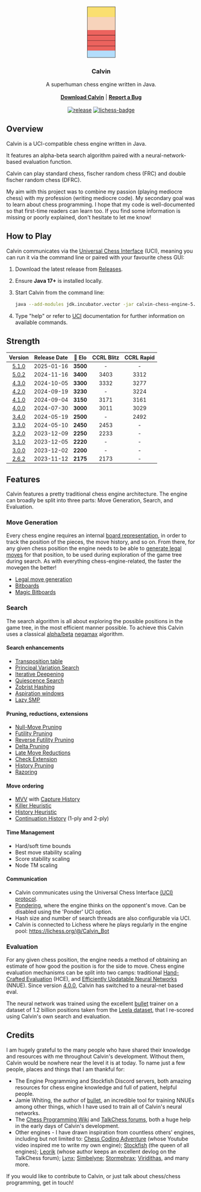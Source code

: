 <p align="center"><img src="src/main/resources/logo.png" width="75"></p>

<div align="center">

<h3>Calvin</h3>

A superhuman chess engine written in Java.
  <br>
 <br>
  <strong>[Download Calvin](https://github.com/kelseyde/calvin-chess-engine/releases)</strong> | <strong>[Report a Bug](https://github.com/kelseyde/calvin-chess-engine/issues)</strong>
  <br>
   <br>
    [![release][release-badge]][release-link]
[![lichess-badge]][lichess-link]


</div>

## Overview

Calvin is a UCI-compatible chess engine written in Java. 

It features an alpha-beta search algorithm paired with a neural-network-based evaluation function. 

Calvin can play standard chess, fischer random chess (FRC) and double fischer random chess (DFRC).

My aim with this project was to combine my passion (playing mediocre chess) with my profession (writing mediocre code). My secondary goal was to learn about chess programming. I hope that my code is well-documented so that first-time readers can learn too. If you find some information is missing or poorly explained, don't hesitate to let me know!

## How to Play 

Calvin communicates via the [Universal Chess Interface](https://www.chessprogramming.org/UCI) (UCI), meaning you can run it via the command line or paired with your favourite chess GUI:

1. Download the latest release from [Releases](https://github.com/kelseyde/calvin-chess-engine/releases).
2. Ensure **Java 17+** is installed locally.
3. Start Calvin from the command line:

   ```bash
   java --add-modules jdk.incubator.vector -jar calvin-chess-engine-5.1.0.jar
4. Type "help" or refer to [UCI](https://www.wbec-ridderkerk.nl/html/UCIProtocol.html) documentation for further information on available commands.

## Strength 

| Version | Release Date | 🎯 Elo  | CCRL Blitz | CCRL Rapid |
|:-------:|:------------:|:------:|:---------------:|:--------------:|
| [5.1.0](https://github.com/kelseyde/calvin-chess-engine/releases/tag/5.1.0) | 2025-01-16 | **3500** | -             | -              |
| [5.0.2](https://github.com/kelseyde/calvin-chess-engine/releases/tag/5.0.2) | 2024-11-16 | **3400** | 3403          | 3312           |
| [4.3.0](https://github.com/kelseyde/calvin-chess-engine/releases/tag/4.3.0) | 2024-10-05 | **3300** | 3332          | 3277           |
| [4.2.0](https://github.com/kelseyde/calvin-chess-engine/releases/tag/4.2.0) | 2024-09-19 | **3230** | -             | 3224           |
| [4.1.0](https://github.com/kelseyde/calvin-chess-engine/releases/tag/4.1.0) | 2024-09-04 | **3150** | 3171          | 3161           |
| [4.0.0](https://github.com/kelseyde/calvin-chess-engine/releases/tag/4.0.0) | 2024-07-30 | **3000** | 3011          | 3029           |
| [3.4.0](https://github.com/kelseyde/calvin-chess-engine/releases/tag/3.4.0) | 2024-05-19 | **2500** | -             | 2492           |
| [3.3.0](https://github.com/kelseyde/calvin-chess-engine/releases/tag/3.3.0) | 2024-05-10 | **2450** | 2453          | -              |
| [3.2.0](https://github.com/kelseyde/calvin-chess-engine/releases/tag/3.2.0) | 2023-12-09 | **2250** | 2233          | -              |
| [3.1.0](https://github.com/kelseyde/calvin-chess-engine/releases/tag/3.1.0) | 2023-12-05 | **2220** | -             | -              |
| [3.0.0](https://github.com/kelseyde/calvin-chess-engine/releases/tag/3.0.0) | 2023-12-02 | **2200** | -             | -              |
| [2.6.2](https://github.com/kelseyde/calvin-chess-engine/releases/tag/2.6.2) | 2023-11-12 | **2175** | 2173          | -              |

## Features

Calvin features a pretty traditional chess engine architecture. The engine can broadly be split into three parts: Move Generation, Search, and Evaluation.

### Move Generation

Every chess engine requires an internal [board representation](https://www.chessprogramming.org/Board_Representation), in order to track the position of the pieces, the move history, and so on. From there, for any given chess position the engine needs to be able to [generate legal moves](https://www.chessprogramming.org/Move_Generation) for that position, to be used during exploration of the game tree during search. As with everything chess-engine-related, the faster the movegen the better!

- [Legal move generation](https://www.chessprogramming.org/Move_Generation)
- [Bitboards](https://www.chessprogramming.org/Bitboards)
- [Magic Bitboards](https://www.chessprogramming.org/Magic_Bitboards)

### Search

The search algorithm is all about exploring the possible positions in the game tree, in the most efficient manner possible. To achieve this Calvin uses a classical [alpha/beta](https://www.chessprogramming.org/Alpha-Beta) [negamax](https://www.chessprogramming.org/Negamax) algorithm. 

#### Search enhancements

- [Transposition table](https://www.chessprogramming.org/Transposition_Table)
- [Principal Variation Search](https://www.chessprogramming.org/Principal_Variation_Search)
- [Iterative Deepening](https://www.chessprogramming.org/Iterative_Deepening)
- [Quiescence Search](https://www.chessprogramming.org/Quiescence_Search)
- [Zobrist Hashing](https://www.chessprogramming.org/Zobrist_Hashing)
- [Aspiration windows](https://www.chessprogramming.org/Aspiration_Windows)
- [Lazy SMP](https://www.chessprogramming.org/Lazy_SMP)

#### Pruning, reductions, extensions

- [Null-Move Pruning](https://www.chessprogramming.org/Null_Move_Pruning)
- [Futility Pruning](https://www.chessprogramming.org/Futility_Pruning)
- [Reverse Futility Pruning](https://www.chessprogramming.org/Reverse_Futility_Pruning)
- [Delta Pruning](https://www.chessprogramming.org/Delta_Pruning)
- [Late Move Reductions](https://www.chessprogramming.org/Late_Move_Reductions)
- [Check Extension](https://www.chessprogramming.org/Check_Extensions)
- [History Pruning](https://www.chessprogramming.org/History_Leaf_Pruning)
- [Razoring](https://www.chessprogramming.org/Razoring)

#### Move ordering

- [MVV](https://www.chessprogramming.org/MVV-LVA) with [Capture History](https://www.chessprogramming.org/History_Heuristic#Capture_History)
- [Killer Heuristic](https://www.chessprogramming.org/Killer_Move)
- [History Heuristic](https://www.chessprogramming.org/History_Heuristic)
- [Continuation History](https://www.chessprogramming.org/History_Heuristic#Continuation_History) (1-ply and 2-ply)

#### Time Management

- Hard/soft time bounds
- Best move stability scaling
- Score stability scaling
- Node TM scaling

#### Communication
- Calvin communicates using the Universal Chess Interface [(UCI) protocol](https://www.chessprogramming.org/UCI).
- [Pondering](https://www.chessprogramming.org/Pondering), where the engine thinks on the opponent's move. Can be disabled using the 'Ponder' UCI option.
- Hash size and number of search threads are also configurable via UCI.
- Calvin is connected to Lichess where he plays regularly in the engine pool: https://lichess.org/@/Calvin_Bot

### Evaluation 

For any given chess position, the engine needs a method of obtaining an estimate of how good the position is for the side to move. Chess engine evaluation mechanisms can be split into two camps: traditional [Hand-Crafted Evaluation](https://www.chessprogramming.org/Evaluation) (HCE), and [Efficiently Updatable Neural Networks](https://www.chessprogramming.org/NNUE) (NNUE). Since version [4.0.0](https://github.com/kelseyde/calvin-chess-engine/releases/tag/4.0.0), Calvin has switched to a neural-net based eval. 

The neural network was trained using the excellent [bullet](https://github.com/jw1912/bullet) trainer on a dataset of 1.2 billion positions taken from the [Leela dataset](https://www.kaggle.com/datasets/linrock/t77dec2021-t78janfeb2022-t80apr2022), that I re-scored using Calvin's own search and evaluation. 

## Credits

I am hugely grateful to the many people who have shared their knowledge and resources with me throughout Calvin's development. Without them, Calvin would be nowhere near the level it is at today. To name just a few people, places and things that I am thankful for:

- The Engine Programming and Stockfish Discord servers, both amazing resources for chess engine knowledge and full of patient, helpful people.
- Jamie Whiting, the author of [bullet](https://github.com/jw1912/bullet), an incredible tool for training NNUEs among other things, which I have used to train all of Calvin's neural networks.
- The [Chess Programming Wiki](https://www.chessprogramming.org) and [TalkChess forums](https://talkchess.com/), both a huge help in the early days of Calvin's development.
- Other engines - I have drawn inspiration from countless others' engines, including but not limited to: [Chess Coding Adventure](https://github.com/SebLague/Chess-Coding-Adventure) (whose Youtube video inspired me to write my own engine); [Stockfish](https://github.com/official-stockfish/Stockfish) (the queen of all engines); [Leorik](https://github.com/lithander/Leorik) (whose author keeps an excellent devlog on the TalkChess forum); [Lynx](https://github.com/lynx-chess/Lynx); [Simbelyne](https://github.com/sroelants/simbelmyne); [Stormphrax](https://github.com/Ciekce/Stormphrax); [Viridithas](https://github.com/cosmobobak/viridithas), and many more.

If you would like to contribute to Calvin, or just talk about chess/chess programming, get in touch!


[release-badge]: https://img.shields.io/github/v/release/kelseyde/calvin-chess-engine?style=for-the-badge&color=FF5757
[release-link]: https://github.com/kelseyde/calvin-chess-engine/releases/latest

[lichess-badge]: https://img.shields.io/badge/Play-v5.1.0-FFDE59?logo=lichess&style=for-the-badge
[lichess-link]: https://lichess.org/@/Calvin_Bot

